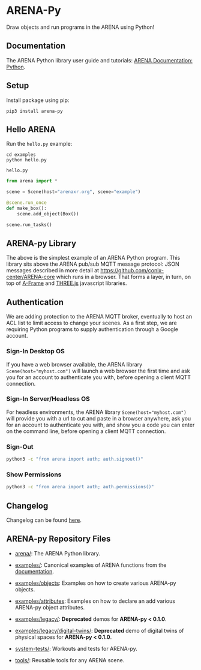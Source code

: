 # ARENA-Py
Draw objects and run programs in the ARENA using Python!

## Documentation
The ARENA Python library user guide and tutorials:
[ARENA Documentation: Python](https://arena.conix.io/content/python/).

## Setup
Install package using pip:
```shell
pip3 install arena-py
```

## Hello ARENA
Run the `hello.py` example:
```shell
cd examples
python hello.py
```

`hello.py`
```python
from arena import *

scene = Scene(host="arenaxr.org", scene="example")

@scene.run_once
def make_box():
    scene.add_object(Box())

scene.run_tasks()
```

## ARENA-py Library
The above is the simplest example of an ARENA Python program. This library sits above the ARENA pub/sub MQTT
message protocol: JSON messages described in more detail at https://github.com/conix-center/ARENA-core which runs in a browser.
That forms a layer, in turn, on top of [A-Frame](https://aframe.io/) and [THREE.js](http://threejs.org/) javascript libraries.

## Authentication
We are adding protection to the ARENA MQTT broker, eventually to host an ACL list to limit access to change your scenes.
As a first step, we are requiring Python programs to supply authentication through a Google account.

### Sign-In Desktop OS
If you have a web browser available, the ARENA library `Scene(host="myhost.com")` will launch a web browser the first time
and ask you for an account to authenticate you with, before opening a client MQTT connection.

### Sign-In Server/Headless OS
For headless environments, the ARENA library `Scene(host="myhost.com")` will provide you with a url to cut and paste in a
browser anywhere, ask you for an account to authenticate you with, and show you a code you can enter on the command line,
before opening a client MQTT connection.

### Sign-Out
```bash
python3 -c "from arena import auth; auth.signout()"
```
### Show Permissions
```bash
python3 -c "from arena import auth; auth.permissions()"
```

## Changelog
Changelog can be found [here](CHANGELOG.md).

## ARENA-py Repository Files
- [arena/](arena/): The ARENA Python library.

- [examples/](examples/): Canonical examples of ARENA functions from the [documentation](https://arena.conix.io/content/python/).
- [examples/objects](examples/objects): Examples on how to create various ARENA-py objects.
- [examples/attributes](examples/attributes): Examples on how to declare an add various ARENA-py object attributes.

- [examples/legacy/](examples/legacy/): **Deprecated** demos for **ARENA-py < 0.1.0**.
- [examples/legacy/digital-twins/](examples/legacy/digital-twins/): **Deprecated** demo of digital twins of physical spaces for **ARENA-py < 0.1.0**.

- [system-tests/](system-tests/): Workouts and tests for ARENA-py.

- [tools/](tools/): Reusable tools for any ARENA scene.
